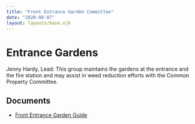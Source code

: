 ```yaml
---
title: "Front Entrance Garden Committee"
date: "2020-08-07"
layout: layouts/base.njk
---
```


# Entrance Gardens

Jenny Hardy, Lead:  This group maintains the gardens at the entrance and the fire station and may assist in weed reduction efforts with the Common Property Committee.

## Documents

- [Front Entrance Garden Guide](/static/2022/02/GGarden-Guide-Nancy-April-2019.pdf)

